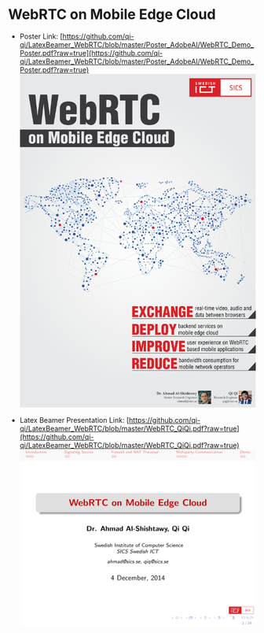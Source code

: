 WebRTC on Mobile Edge Cloud
==================

- Poster Link: [https://github.com/qi-qi/LatexBeamer_WebRTC/blob/master/Poster_AdobeAI/WebRTC_Demo_Poster.pdf?raw=true](https://github.com/qi-qi/LatexBeamer_WebRTC/blob/master/Poster_AdobeAI/WebRTC_Demo_Poster.pdf?raw=true) 
![](https://raw.githubusercontent.com/qi-qi/LatexBeamer_WebRTC/master/Poster_AdobeAI/WebRTC_Demo_Poster.png) 

- Latex Beamer Presentation Link: [https://github.com/qi-qi/LatexBeamer_WebRTC/blob/master/WebRTC_QiQi.pdf?raw=true](https://github.com/qi-qi/LatexBeamer_WebRTC/blob/master/WebRTC_QiQi.pdf?raw=true) 
![](https://raw.githubusercontent.com/qi-qi/LatexBeamer_WebRTC/master/Presentation.png) 
